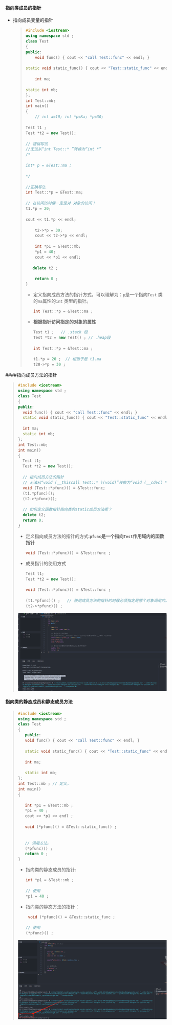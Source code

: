 #### 指向类成员的指针

+ 指向成员变量的指针

  > ```C++
  > #include <iostream>
  > using namespace std ;
  > class Test
  > {
  > public:
  > 	void func() { cout << "call Test::func" << endl; }
  > 
  > static void static_func() { cout << "Test::static_func" << endl; }
  > 
  > 	int ma;
  > 
  > static int mb;
  > };
  > int Test::mb; 
  > int main()
  > {
  > 	// int a=10; int *p=&a; *p=30;
  > 
  > Test t1 ; 
  > Test *t2 = new Test();
  > 
  > // 错误写法
  > //无法从“int Test::* ”转换为“int *”
  > /*
  > 
  > int* p = &Test::ma ; 
  > 
  > */
  > 
  > //正确写法
  > int Test::*p = &Test::ma;
  > 
  > // 在访问的时候一定是对 对象的访问！
  > t1.*p = 20;
  > 
  > cout << t1.*p << endl;
  > 
  > 	t2->*p = 30;
  > 	cout << t2->*p << endl;
  > 
  > 	int *p1 = &Test::mb;
  > 	*p1 = 40;
  > 	cout << *p1 << endl;
  > 
  >    delete t2 ; 
  > 
  > 	return 0 ; 
  > }
  > 
  > ```
  >
  > + 定义指向成员方法的指针方式，可以理解为：`p`是一个指向`Test` 类的`ma`属性的`int` 类型的指针。
  >
  >   ```C++
  >   int Test::*p = &Test::ma ; 
  >   ```
  >
  > + **根据指针访问指定的对象的属性**
  >
  >   ```C++
  >   Test t1 ;   // .stack 段
  >   Test *t2 = new Test() ; // .heap段
  >
  >   int Test::*p = &Test::ma ; 
  >
  >   t1.*p = 20 ;  // 相当于是 t1.ma 
  >   t20->*p = 30 ;
  >   ```
  >
  > 
  >
  > 


####指向成员方法的指针

> ```C++
> #include <iostream>
> using namespace std ; 
> class Test
> {
> public:
> 	void func() { cout << "call Test::func" << endl; }
> 	static void static_func() { cout << "Test::static_func" << endl; }
> 
> 	int ma;
> 	static int mb;
> };
> int Test::mb;
> int main()
> {
> 	Test t1;
> 	Test *t2 = new Test();
> 
> 	// 指向成员方法的指针
> 	// 无法从“void (__thiscall Test::* )(void)”转换为“void (__cdecl *)(void)”
> 	void (Test::*pfunc)() = &Test::func;
> 	(t1.*pfunc)();
> 	(t2->*pfunc)();
> 
> 	// 如何定义函数指针指向类的static成员方法呢？
> 	delete t2;
> 	return 0;
> }
> ```
>
> + 定义指向成员方法的指针的方式:**`pfunc`是一个指向`Test`作用域内的函数指针**
>
>   ```C++
>   void (Test::*pfunc)() = &Test::func ; 
>   ```
>   
> + 成员指针的使用方式
>
>   ```C++
>   Test t1;
>   Test *t2 = new Test();
>   
>   void (Test::*pfunc)() = &Test::func ; 
>   
>   (t1.*pfunc)() ;   // 使用成员方法的指针的时候必须指定是哪个对象调用的。相当于 t1.func() 
>   (t2->*pfunc)() ; 
>   
>   ```
>
> ![image-20230901133617526](assets/image-20230901133617526.png)
>
> 





#### 指向类的静态成员和静态成员方法

> ```C++
> #include <iostream>
> using namespace std ;
> class Test
> {
>    public:
>    void func() { cout << "call Test::func" << endl; }
> 
>    static void static_func() { cout << "Test::static_func" << endl; }
> 
>    int ma;
> 
>    static int mb;
> };
> int Test::mb ; // 定义， 
> int main()
> {
>    
>    int *p1 = &Test::mb ;
>    *p1 = 40 ;
>    cout << *p1 << endl ; 
>    
>    void (*pfunc)() = &Test::static_func() ; 
>    
>    
>    // 调用方法。
>    (*pfunc)() ; 
>    return 0 ; 
> }
> 
> ```
>
> + 指向类的静态成员的指针:
>
>   ```C++
>   int *p1 = &Test::mb ;
>   
>   // 使用
>   *p1 = 40 ;
>   ```
>
> + 指向类的静态方法的指针：
>
>   ```C++
>    void (*pfunc)() = &Test::static_func ; 
>   
>   // 使用
>   (*pfunc)() ; 
>   ```
>
> ![image-20230901135317008](assets/image-20230901135317008.png)





